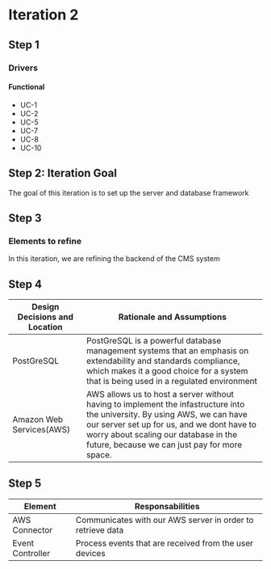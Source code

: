 # Iteration 2

## Step 1

### Drivers

#### Functional

* UC-1
* UC-2
* UC-5
* UC-7
* UC-8
* UC-10


## Step 2: Iteration Goal

The goal of this iteration is to set up the server and database framework

## Step 3

### Elements to refine

In this iteration, we are refining the backend of the CMS system


## Step 4

| Design Decisions and Location | Rationale and Assumptions |
|------------------------------|--------------------------|
| PostGreSQL | PostGreSQL is a powerful database management systems that an emphasis on extendability and standards compliance, which makes it a good choice for a system that is being used in a regulated environment |
| Amazon Web Services(AWS) | AWS allows us to host a server without having to implement the infastructure into the university. By using AWS, we can have our server set up for us, and we dont have to worry about scaling our database in the future, because we can just pay for more space. |

## Step 5

| Element | Responsabilities |
|---------|------------------|
| AWS Connector | Communicates with our AWS server in order to retrieve data|
| Event Controller | Process events that are received from the user devices |
